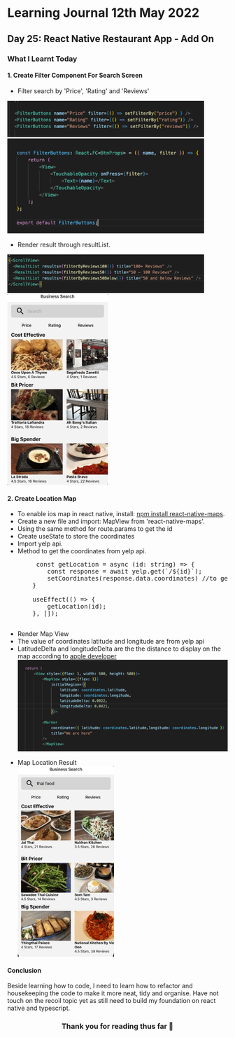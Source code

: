 <h1>Learning Journal 12th May 2022</h1>
<h2>Day 25: React Native Restaurant App - Add On</h2>
<h3>What I Learnt Today</h3>
<h4>1. Create Filter Component For Search Screen</h4>
<ul>
  <li>Filter search by 'Price', 'Rating' and 'Reviews'</li>
</ul>
<img src="https://github.com/janson-gan/react-native-training/blob/main/images/Screenshot%202022-05-12%20at%207.59.49%20PM.png" width="450" />
<img src="https://github.com/janson-gan/react-native-training/blob/main/images/Screenshot%202022-05-12%20at%208.00.24%20PM.png" width="450" />
<ul>
  <li>Render result through resultList.</li>
  </ul>
<img src="https://github.com/janson-gan/react-native-training/blob/main/images/Screenshot%202022-05-12%20at%208.09.40%20PM.png" width="450" />
<img src="https://github.com/janson-gan/react-native-training/blob/main/images/May-12-2022%2020-44-36.gif" width="230" />
<h4>2. Create Location Map</h4>
<ul>
  <li>To enable ios map in react native, install: <a href="https://www.npmjs.com/package/react-native-maps">npm install react-native-maps</a>.</li>
  <li>Create a new file and import: MapView from 'react-native-maps'.</li>
  <li>Using the same method for route.params to get the id</li>
  <li>Create useState to store the coordinates</li>
  <li>Import yelp api.</li>
  <li>Method to get the coordinates from yelp api.</li>
  
  <pre>
     const getLocation = async (id: string) => {
        const response = await yelp.get(`/${id}`);
        setCoordinates(response.data.coordinates) //to get the coordinates from api and assign to useState.
    }

    useEffect(() => {
        getLocation(id);
    }, []);
  </pre>
  
  <li>Render Map View</li>
  <li>The value of coordinates latitude and longitude are from yelp api</li>
  <li>LatitudeDelta and longitudeDelta are the the distance to display on the map according to <a href="https://developer.apple.com/documentation/mapkit/mkcoordinatespan/1452417-latitudedelta">apple developer</a></li>
  <img src="https://github.com/janson-gan/react-native-training/blob/main/images/Screenshot%202022-05-12%20at%209.21.57%20PM.png" width="500" />
</ul>
<ul>
  <li>Map Location Result</li>
  <img src="https://github.com/janson-gan/react-native-training/blob/main/images/May-12-2022%2021-41-55.gif" width="220" />
</ul>

<h4>Conclusion</h4>
<p>
  Beside learning how to code, I need to learn how to refactor and housekeeping the code to make it more neat, tidy and organise. Have not touch on the recoil topic yet as still need to build my foundation on react native and typescript.
</p>

<h3 align="center">Thank you for reading thus far &#128157</h3>

